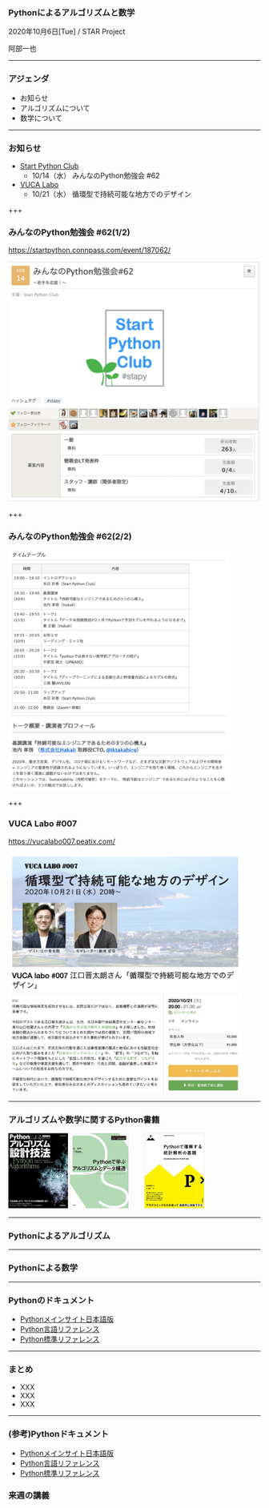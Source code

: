 ### Pythonによるアルゴリズムと数学

2020年10月6日[Tue] / STAR Project

阿部一也

---

### アジェンダ

* お知らせ
* アルゴリズムについて
* 数学について

---

### お知らせ

* [Start Python Club](https://startpython.connpass.com/)
  * 10/14（水） みんなのPython勉強会 #62
* [VUCA Labo](https://vucalabo.connpass.com/)
  * 10/21（水） 循環型で持続可能な地方でのデザイン

+++

### みんなのPython勉強会 #62(1/2)
https://startpython.connpass.com/event/187062/

<img src="/slide05-base/images/stapy_64_1.png" height="480">

+++

### みんなのPython勉強会 #62(2/2)

<img src="/slide05-base/images/stapy_64_2.png" height="480">

+++

### VUCA Labo #007

https://vucalabo007.peatix.com/

<img src="/slide05-base/images/vucalabo_007.jpg" height="480">

---

### アルゴリズムや数学に関するPython書籍

<a href="https://gihyo.jp/book/2020/978-4-297-11686-6"><img src="/slide05-base/images/pybook1.jpg" height="150"></a>
<a href="https://www.amazon.co.jp/dp/4065178037"><img src="/slide05-base/images/pybook2.jpg" height="150"></a>　　
<a href="https://www.amazon.co.jp/dp/4297100495"><img src="/slide05-base/images/pybook3.jpg" height="150"></a>　　

---

### Pythonによるアルゴリズム

---

### Pythonによる数学

---

### Pythonのドキュメント

* [Pythonメインサイト日本語版](https://www.python.jp/)
* [Python言語リファレンス](https://docs.python.org/ja/3/reference/index.html)
* [Python標準リファレンス](https://docs.python.org/ja/3/library/)

---

### まとめ

* XXX
* XXX
* XXX

---

### (参考)Pythonドキュメント

* [Pythonメインサイト日本語版](https://www.python.jp/)
* [Python言語リファレンス](https://docs.python.org/ja/3/reference/index.html)
* [Python標準リファレンス](https://docs.python.org/ja/3/library/)

### 来週の講義

